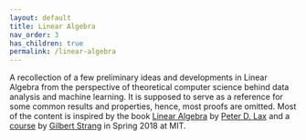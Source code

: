 ```yaml
---
layout: default
title: Linear Algebra
nav_order: 3
has_children: true
permalink: /linear-algebra
---
```


A recollection of a few preliminary ideas and developments in Linear Algebra from the perspective of theoretical computer science behind data analysis and machine learning. It is supposed to serve as a reference for some common results and properties, hence, most proofs are omitted. Most of the content is inspired by the book [Linear Algebra](https://en.wikipedia.org/wiki/Peter_Lax) by [Peter D. Lax](https://books.google.ca/books/about/Linear_Algebra.html?id=YF2CQgAACAAJ) and a [course](https://ocw.mit.edu/courses/mathematics/18-065-matrix-methods-in-data-analysis-signal-processing-and-machine-learning-spring-2018/) by [Gilbert Strang](http://www-math.mit.edu/~gs/) in Spring 2018 at MIT.
